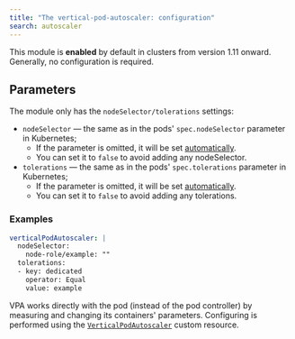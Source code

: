 ```yaml
---
title: "The vertical-pod-autoscaler: configuration"
search: autoscaler
---
```


This module is **enabled** by default in clusters from version 1.11 onward. Generally, no configuration is required.

## Parameters

The module only has the `nodeSelector/tolerations` settings:
* `nodeSelector` — the same as in the pods' `spec.nodeSelector` parameter in Kubernetes;
    * If the parameter is omitted, it will be set [automatically](/overview.html#advanced-scheduling).
    * You can set it to `false` to avoid adding any nodeSelector.
* `tolerations` — the same as in the pods' `spec.tolerations` parameter in Kubernetes;
    * If the parameter is omitted, it will be set [automatically](/overview.html#advanced-scheduling).
    * You can set it to `false` to avoid adding any tolerations.

### Examples
```yaml
verticalPodAutoscaler: |
  nodeSelector:
    node-role/example: ""
  tolerations:
  - key: dedicated
    operator: Equal
    value: example
```

VPA works directly with the pod (instead of the pod controller) by measuring and changing its containers' parameters. Configuring is performed using the [`VerticalPodAutoscaler`](cr.html#verticalpodautoscaler) custom resource.
